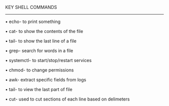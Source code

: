 KEY SHELL COMMANDS
******************
•	echo- to print something

•	cat- to show the contents of the file

•	tail- to show the last line of a file

•	grep- search for words in a file

•	systemctl- to start/stop/restart services

•	chmod- to change permissions

•	awk- extract specific fields from logs

•	tail- to view the last part of file

•	cut- used to cut sections of each line based on delimeters

